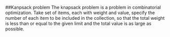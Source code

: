 ##Kanpsack problem
The knapsack problem is a problem in combinatorial optimization.
Take set of items, each with weight and value, 
specify the number of each item to be included in the 
collection, so that the total weight is less than or equal 
to the given limit and the total value is as large as possible.